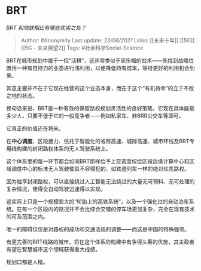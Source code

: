 # BRT
*BRT 和地铁相比有哪些优劣之处？* 

> Author: #Anonymity
Last update: *23/06/2021* 
Links: [[未来十年]] [[5G]] [[5G - 未来展望2]]
Tags:   #社会科学Social-Science    



BRT在城市规划中属于一招“活棋”，这非常类似于家乐福的战术——先找到战略位置用一种有自持力的业态进行浅利用，以便降低持有成本，等待更好的利用机会到来。

其意主要并不在于它现在经营的这个业态本身，而在于这个“有机待命”的立于不败之地的状态。

换句话来说，BRT是一种有效的保留路权规划灵活性的良好策略，它现在具体能载多少人，只要不低于它的一般竞争者——例如私家车、非BRR公交车等即可。

它真正的价值还在将来。

在**中心调度**、区段接力、依托于智能化的省际高速、城际高速、城市环线及BRT专用线构建的封闭路权体系的无人驾驶系统上。

这个体系里的每一环节都会如同BRT那样给予上交调度权给区段边缘计算中心和区域调度中心的标准无人驾驶载具不容侵犯的、如铁道列车一样的绝对优先路权。

因为独享封闭路权，可以直接绕过人工智能无法绕过的大量无可预料、无可处理的复杂情况，使得全自动驾驶迅速得以实现。

这实际上只是一个规模宏大的“轮胎上的高铁系统”，以及一个强化过的自动泊车系统。在每一个区段内的路况并不会比综合交错的停车场更加复杂，完全在现有技术的可及范围之内。

唯一的障碍仅仅是对路权的成功和交通法规的调整——而这是中国的特殊强项。

有更完善的BRT线路的城市，将在这个体系的构建中有争得头筹的优势，其主政者有望在智慧城市这个领域获得重大成绩。

规划口都是人精。



